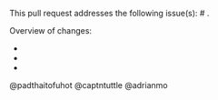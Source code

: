 This pull request addresses the following issue(s): # .


Overview of changes:

-
-
-


@padthaitofuhot @captntuttle @adrianmo